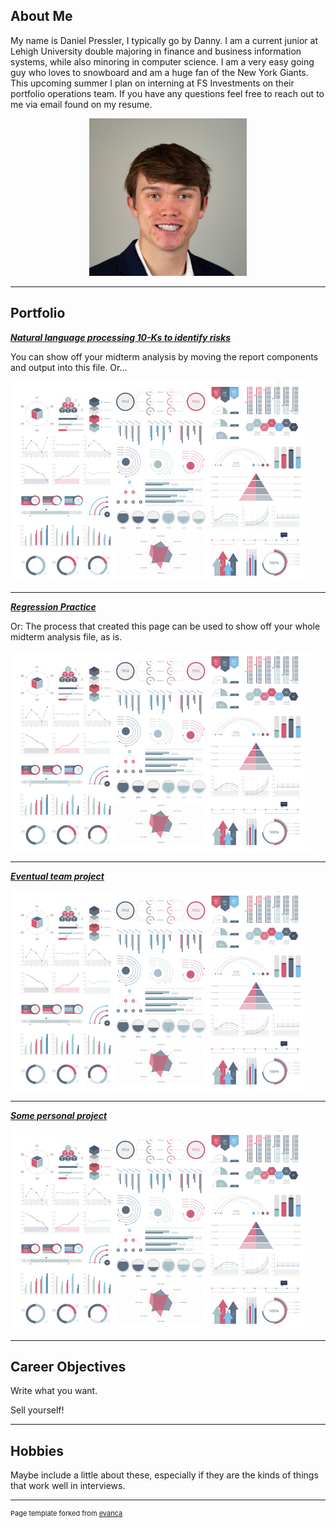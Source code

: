 ## About Me

My name is Daniel Pressler, I typically go by Danny. I am a current junior at Lehigh University double majoring in finance and business information systems, while also minoring in computer science. I am a very easy going guy who loves to snowboard and am a huge fan of the New York Giants. This upcoming summer I plan on interning at FS Investments on their portfolio operations team. If you have any questions feel free to reach out to me via email found on my resume.

<!-- Upload your own photo and change the path -->

<p style="text-align:center;">
  <img class="img-circle" src="https://github.com/DannyPress/DannyPress.github.io/blob/master/images/head%20Shot.jpeg" width="50%">
</p>

---

## Portfolio

<!-- You can link to other websites, PDFs in this repo, and other pages in this repo -->

_**[Natural language processing 10-Ks to identify risks](midterm_summary)**_

You can show off your midterm analysis by moving the report components and output into this file. Or...

<img src="images/dummy_thumbnail.jpg?raw=true"/>

---

_**[Regression Practice](Regression_practice)**_

Or: The process that created this page can be used to show off your whole midterm analysis file, as is.

<img src="images/dummy_thumbnail.jpg?raw=true"/>

---

_**[Eventual team project](https://donbowen.github.io/teamproject/)**_

<img src="images/dummy_thumbnail.jpg?raw=true"/>

---

_**[Some personal project](/pdf/sample_presentation.pdf)**_

<img src="images/dummy_thumbnail.jpg?raw=true"/>

---

## Career Objectives

Write what you want. 

Sell yourself!

---

## Hobbies

Maybe include a little about these, especially if they are the kinds of things that work well in interviews.

---
<p style="font-size:11px">Page template forked from <a href="https://github.com/evanca/quick-portfolio">evanca</a></p>
<!-- Remove above link if you don't want to attibute -->
